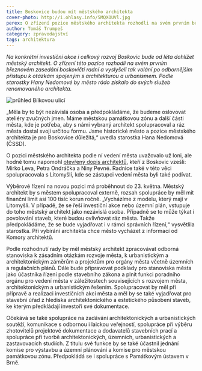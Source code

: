 ```yaml
---
title: Boskovice budou mít městského architekta
cover-photo: http://i.ohlasy.info/5MQXOUVl.jpg
perex: O zřízení pozice městského architekta rozhodli na svém prvním březnovém zasedání boskovičtí radní a vyslyšeli tak volání po odbornějším přístupu k otázkám spojeným s architekturou a urbanismem.
author: Tomáš Trumpeš
category: zpravodajství
tags: architektura
---
```


*Na konkrétní investiční akce i celkový rozvoj Boskovic bude od léta dohlížet městský architekt. O zřízení této pozice rozhodli na svém prvním březnovém zasedání boskovičtí radní a vyslyšeli tak volání po odbornějším přístupu k otázkám spojeným s architekturou a urbanismem. Podle starostky Hany Nedomové by město rádo získalo do svých služeb renomovaného architekta.*

<img src="http://i.ohlasy.info/5MQXOUV.jpg" alt="průhled Bílkovou ulicí" class="img-responsive img-popup" data-author="Tomáš Znamenáček">

„Měla by to být nezávislá osoba a předpokládáme, že budeme oslovovat ateliéry zvučných jmen. Máme městskou památkovou zónu a další části města, kde je potřeba, aby s námi vybraný architekt spolupracoval a ráz města dostal svoji určitou formu. Jsme historické město a pozice městského architekta je pro Boskovice důležitá,“ uvedla starostka Hana Nedomová (ČSSD).

O pozici městského architekta podle ní vedení města uvažovalo už loni, ale hodně tomu napomohl [otevřený dopis architektů](http://www.ohlasy.info/clanky/2016/11/dopis-architektu.html), kteří z Boskovic vzešli: Mirko Leva, Petra Ondráčka a Niny Pevné. Radnice také v této věci spolupracovala s Litomyšlí, kde se zástupci vedení města byli také podívat.

Výběrové řízení na novou pozici má proběhnout do 23. května. Městský architekt by s městem spolupracoval externě, rozsah spolupráce by měl mít finanční limit asi 100 tisíc korun ročně. „Vycházíme z modelu, který mají v Litomyšli. V případě, že se řeší investiční akce nebo územní plán, vstupuje do toho městský architekt jako nezávislá osoba. Případně se to může týkat i povolování staveb, které budou ovlivňovat ráz města. Takže předpokládáme, že se bude vyjadřovat i v rámci správních řízení,“ vysvětlila starostka. Při vybírání architekta chce město vycházet z informací od Komory architektů. 

Podle rozhodnutí rady by měl městský architekt zpracovávat odborná stanoviska k zásadním otázkám rozvoje města, k urbanistickým a architektonickým záměrům a projektům pro orgány města včetně územních a regulačních plánů. Dále bude připravovat podklady pro stanoviska města jako účastníka řízení podle stavebního zákona a plnit funkci poradního orgánu pro vedení města v záležitostech souvisejících s rozvojem města, architektonickým a urbanistickým řešením. Spolupracovat by měl při přípravě a realizaci investičních akcí města a měl by se také vyjadřovat pro stavební úřad z hlediska architektonického a estetického působení staveb, ke kterým předkládají investoři své dokumentace.

Očekává se také spolupráce na zadávání architektonických a urbanistických soutěží, komunikace s odbornou i laickou veřejností, spolupráce při výběru zhotovitelů projektové dokumentace a dodavatelů stavebních prací a spolupráce při tvorbě architektonických, územních, urbanistických a zastavovacích studiích. Z titulu své funkce by se také účastnil jednání komise pro výstavbu a územní plánování a komise pro městskou památkovou zónu. Předpokládá se i spolupráce s Památkovým ústavem v Brně.
